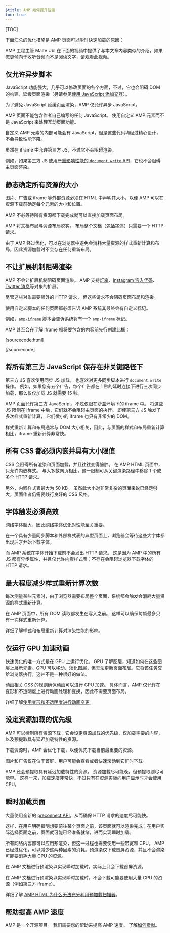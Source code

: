 ```yaml
---
$title: AMP 如何提升性能
toc: true
---
```

[TOC]

下面汇总的优化措施是 AMP 页面可以瞬时快速加载的原因：

AMP 工程主管 Malte Ubl 在下面的视频中提供了与本文章内容类似的介绍，如果您更倾向于收听音频而不是阅读文字，请观看此视频。

<amp-youtube
    data-videoid="hVRkG1CQScA"
    layout="responsive"
    width="480" height="270">
</amp-youtube>

## 仅允许异步脚本

JavaScript 功能强大，几乎可以修改页面的各个方面，不过，它也会阻碍 DOM 的构建，延缓页面渲染（另请参见[使用 JavaScript 添加交互](https://developers.google.com/web/fundamentals/performance/critical-rendering-path/adding-interactivity-with-javascript)）。



为了避免 JavaScript 延缓页面渲染，AMP 仅允许异步 JavaScript。


AMP 页面不能包含作者自己编写的任何 JavaScript。
使用自定义 AMP 元素而不是 JavaScript 来处理互动页面功能。

自定义 AMP 元素的内部可能会有 JavaScript，但是这些代码均经过精心设计，不会导致性能下降。


虽然在 iframe 中允许第三方 JS，不过它不会阻碍渲染。

例如，如果第三方 JS 使用[严重影响性能的 `document.write` API](http://www.stevesouders.com/blog/2012/04/10/dont-docwrite-scripts/)，它也不会阻碍主页面渲染。



## 静态确定所有资源的大小

图片、广告或 iframe 等外部资源必须在 HTML 中声明其大小，以便 AMP 可以在资源下载前确定每个元素的大小和位置。

AMP 不必等待所有资源都下载完成就可以直接加载页面布局。

AMP 将文档布局与资源布局脱钩。
布局整个文档（[包括字体](#font-triggering-must-be-efficient)）只需要一个 HTTP 请求。

由于 AMP 经过优化，可以在浏览器中避免会消耗大量资源的样式重新计算和布局，因此资源加载时不会存在任何重新布局。


## 不让扩展机制阻碍渲染

AMP 不会让扩展机制阻碍页面渲染。
AMP 支持[灯箱](/docs/reference/extended/amp-lightbox.html)、[Instagram 嵌入代码](/docs/reference/extended/amp-instagram.html)、[Twitter 消息](/docs/reference/extended/amp-twitter.html)等对象的扩展。



尽管这些对象需要额外的 HTTP 请求，
但这些请求不会阻碍页面布局和渲染。

使用自定义脚本的任何页面都必须告诉 AMP 系统其最终会有自定义标记。

例如，[`amp-iframe`](/docs/reference/extended/amp-iframe.html) 脚本会告诉系统将有一个 `amp-iframe` 标记。

AMP 甚至会在了解 iframe 框将要包含的内容前先行创建此框：

[sourcecode:html]
<script async custom-element="amp-iframe" src="https://cdn.ampproject.org/v0/amp-youtube-0.1.js"></script>
[/sourcecode]

## 将所有第三方 JavaScript 保存在非关键路径下

第三方 JS 喜欢使用同步 JS 加载，
也喜欢对更多同步脚本进行 `document.write` 操作。
例如，如果您有五个广告，每个广告都在 1 秒的延时连接下进行三次同步加载，那么仅仅加载 JS 就需要 15 秒。



AMP 页面允许第三方 JavaScript，不过仅限在沙盒环境下的 iframe 中。
将这些 JS 限制在 iframe 中后，它们就不会阻碍主页面的执行。
即使第三方 JS 触发了多次样式重新计算，
它们微小的 iframe 也只有非常少的 DOM。

样式重新计算和布局通常与 DOM 大小相关，因此，与页面的样式和布局重新计算相比，iframe 重新计算非常快。



## 所有 CSS 都必须内嵌并具有大小限值

CSS 会阻碍所有渲染和页面加载，并且往往变得臃肿。
在 AMP HTML 页面中，只允许内嵌样式。
与大多数网页相比，这一限制可从关键渲染路径中移除 1 个或多个 HTTP 请求。


另外，内嵌样式表最大为 50 KB。
虽然此大小对非常复杂的页面来说已经足够大，页面作者仍需要践行良好的 CSS 风格。


## 字体触发必须高效

网络字体超大，因此[网络字体优化](https://developers.google.com/web/fundamentals/performance/optimizing-content-efficiency/webfont-optimization)对性能至关重要。


在一个具有少量同步脚本和外部样式表的典型页面上，浏览器会等待这些大字体都出现后才开始下载字体。


而 AMP 系统在字体开始下载前不会发出 HTTP 请求。
这是因为 AMP 中的所有 JS 都有异步属性，并且仅允许内嵌样式表；不存在会阻碍浏览器下载字体的 HTTP 请求。



## 最大程度减少样式重新计算次数

每次测量某些元素时，由于浏览器需要布局整个页面，系统都会触发会消耗大量资源的样式重新计算。

在 AMP 页面中，所有 DOM 读取都发生在写入之前。
这样可以确保每帧最多只有一次样式重新计算。

详细了解样式和布局重新计算对[渲染性能](https://developers.google.com/web/fundamentals/performance/rendering/)的影响。


## 仅运行 GPU 加速动画

快速优化的唯一方式是在 GPU 上运行优化。
GPU 了解图层，知道如何在这些图层上展示元素。GPU 可以移动、淡化图层，但无法更新页面布局。它将该任务交给浏览器执行，这并不是一种很好的做法。



动画相关 CSS 的规则确保动画可以进行 GPU 加速。
具体而言，AMP 仅允许在变形和不透明度上进行动画处理和变换，因此不需要页面布局。

详细了解[使用变形和不透明度进行动画变更](https://developers.google.com/web/fundamentals/performance/rendering/stick-to-compositor-only-properties-and-manage-layer-count)。


## 设定资源加载的优先级

AMP 可以控制所有资源下载：它会设定资源加载的优先级、仅加载需要的内容，以及预提取具有延迟加载特性的资源。


下载资源时，AMP 会优化下载，以便优先下载当前最重要的资源。

图片和广告仅在位于首屏、用户可能会查看或者快速滚动到它们时下载。


AMP 还会预提取具有延迟加载特性的资源。
资源加载尽可能晚，但预提取则尽可能早。
这样一来，加载速度非常快，不过只有在资源实际向用户显示时才会使用 CPU。


## 瞬时加载页面

大量使用全新的 [preconnect API](http://www.w3.org/TR/resource-hints/#dfn-preconnect)，从而确保 HTTP 请求的速度尽可能快。

这样，在用户明确指明想要前往某个页面之前，该页面就可以渲染完成；在用户实际选择页面之前，页面就可能已经准备就绪，进而实现瞬时加载。




所有网络内容都可以应用预渲染，但这一过程也需要使用一些带宽和 CPU。
AMP 已经过优化，可以减少这两种因素的消耗。预渲染仅下载首屏资源，并且不会渲染可能要消耗大量 CPU 的资源。


在 AMP 文档进行预渲染以实现瞬时加载时，实际上只会下载首屏资源。

在 AMP 文档进行预渲染以实现瞬时加载时，不会下载可能要使用大量 CPU 的资源（例如第三方 iframe）。


详细了解 [AMP HTML 为什么无法充分利用预加载扫描器](https://medium.com/@cramforce/why-amp-html-does-not-take-full-advantage-of-the-preload-scanner-7e7f788aa94e)。


## 帮助提高 AMP 速度
AMP 是一个开源项目。
我们需要您的帮助来提高 AMP 速度。
了解[如何贡献](/docs/support/contribute.html)。
